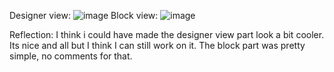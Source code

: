 Designer view: ![image](https://github.com/user-attachments/assets/c0fbb801-27c6-4f94-82d3-e0877eb10d59)
Block view: ![image](https://github.com/user-attachments/assets/27f060ce-c50a-41a7-9dd8-62550ff7c459)

Reflection: I think i could have made the designer view part look a bit cooler. Its nice and all but I think I can still work on it. The block part was pretty simple, no comments for that.
